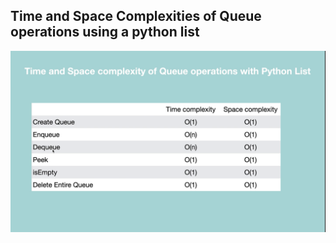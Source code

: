## Time and Space Complexities of Queue operations using a python list

![Queue With list](./../../../assets/queue_with_list.png)